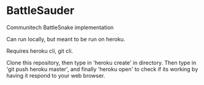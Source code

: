 # BattleSauder
Communitech BattleSnake implementation

Can run locally, but meant to be run on heroku.

Requires heroku cli, git cli.

Clone this repository, then type in 'heroku create' in directory.
Then type in 'git push heroku master', and finally 'heroku open'
to check if its working by having it respond to your web browser.